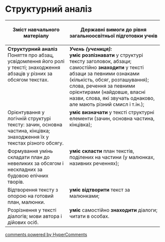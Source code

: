 <div id="hypercomments_widget" class="js-hypercomments-widget invisible"></div>

# Структурний аналіз

<table>
<thead>
  <tr>
    <th width="40%" align="center"><p>Зміст навчального матеріалу</p></td>
    <th width="60%" align="center"><p>Державні вимоги до рівня загальноосвітньої підготовки учнів</p></td>
  </tr>
</thead>
<tbody>
  <tr>
    <td width="40%" style="vertical-align:top !important;">
<b>Структурний аналіз</b><br>
Поняття про абзац, усвідомлення його ролі у тексті; знаходження абзаців у різних за обсягом текстах.<br></td>
    <td width="60%" style="vertical-align:top !important;">
<i><b>Учень (учениця):</b></i><br>
<b>уміє розпізнавати</b> у структурі тексту заголовок, абзаци;<br>
самостійно <b>знаходити</b> у тексті абзаци за певними ознаками (кількість, обсяг, розташування); слова, речення за певними орієнтирами (найдовше, власні назви, слова, які звучать однаково, але мають різний смисл і т.ін.);<br></td>
  </tr>
  <tr>
    <td width="40%" style="vertical-align:top !important;">
Орієнтування у логічній структурі тексту: зачин, основна частина, кінцівка; знаходження їх у текстах різного обсягу.<br></td>
    <td width="60%" style="vertical-align:top !important;">
<b>уміє визначати</b> у тексті структурні елементи (зачин, основна частина, кінцівка);<br></td>
  </tr>
  <tr>
    <td width="40%" style="vertical-align:top !important;">
Формування умінь складати план до невеликих за обсягом і нескладних за будовою епічних творів.<br></td>
    <td width="60%" style="vertical-align:top !important;">
<b>уміє скласти</b> план текстів, поділених на частини (у малюнках, називних реченнях);<br></td>
  </tr>
  <tr>
    <td width="40%" style="vertical-align:top !important;">
Відтворення тексту з опорою на готовий план, малюнки.<br></td>
    <td width="60%" style="vertical-align:top !important;">
<b>уміє відтворити</b> текст за малюнками;<br></td>
  </tr>
  <tr>
    <td width="40%" style="vertical-align:top !important;">
 Розрізнення у тексті діалогів; мови автора і дійових осіб.<br></td>
    <td width="60%" style="vertical-align:top !important;">
<b>уміє</b> самостійно <b>знаходити</b> діалоги; читати в особах.<br></td>
  </tr>
</tbody>
</table>


<div class="js-hypercomments-container">
<a href="http://hypercomments.com" class="hc-link" title="comments widget">comments powered by HyperComments</a>
</div>